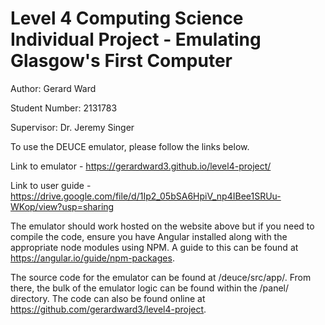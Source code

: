 # Level 4 Computing Science Individual Project - Emulating Glasgow's First Computer

Author: Gerard Ward

Student Number: 2131783

Supervisor: Dr. Jeremy Singer

To use the DEUCE emulator, please follow the links below.

Link to emulator - https://gerardward3.github.io/level4-project/

Link to user guide - https://drive.google.com/file/d/1Ip2_05bSA6HpiV_np4IBee1SRUu-WKop/view?usp=sharing

The emulator should work hosted on the website above but if you need to compile the code, ensure you have Angular installed along with the appropriate node modules using NPM. A guide to this can be found at https://angular.io/guide/npm-packages.

The source code for the emulator can be found at /deuce/src/app/. From there, the bulk of the emulator logic can be found within the /panel/ directory. The code can also be found online at https://github.com/gerardward3/level4-project.
